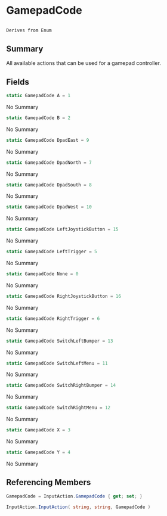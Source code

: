 # GamepadCode

## 
```c#
Derives from Enum
```

## Summary

All available actions that can be used for a gamepad controller.
## Fields

```c#
static GamepadCode A = 1
```
No Summary
```c#
static GamepadCode B = 2
```
No Summary
```c#
static GamepadCode DpadEast = 9
```
No Summary
```c#
static GamepadCode DpadNorth = 7
```
No Summary
```c#
static GamepadCode DpadSouth = 8
```
No Summary
```c#
static GamepadCode DpadWest = 10
```
No Summary
```c#
static GamepadCode LeftJoystickButton = 15
```
No Summary
```c#
static GamepadCode LeftTrigger = 5
```
No Summary
```c#
static GamepadCode None = 0
```
No Summary
```c#
static GamepadCode RightJoystickButton = 16
```
No Summary
```c#
static GamepadCode RightTrigger = 6
```
No Summary
```c#
static GamepadCode SwitchLeftBumper = 13
```
No Summary
```c#
static GamepadCode SwitchLeftMenu = 11
```
No Summary
```c#
static GamepadCode SwitchRightBumper = 14
```
No Summary
```c#
static GamepadCode SwitchRightMenu = 12
```
No Summary
```c#
static GamepadCode X = 3
```
No Summary
```c#
static GamepadCode Y = 4
```
No Summary
## Referencing Members

```c#
GamepadCode = InputAction.GamepadCode { get; set; } 
```
```c#
InputAction.InputAction( string, string, GamepadCode ) 
```
